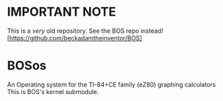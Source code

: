# IMPORTANT NOTE

This is a *very* old repository. See the BOS repo instead! [https://github.com/beckadamtheinventor/BOS]

# BOSos
An Operating system for the TI-84+CE family (eZ80) graphing calculators
This is BOS's kernel submodule.
